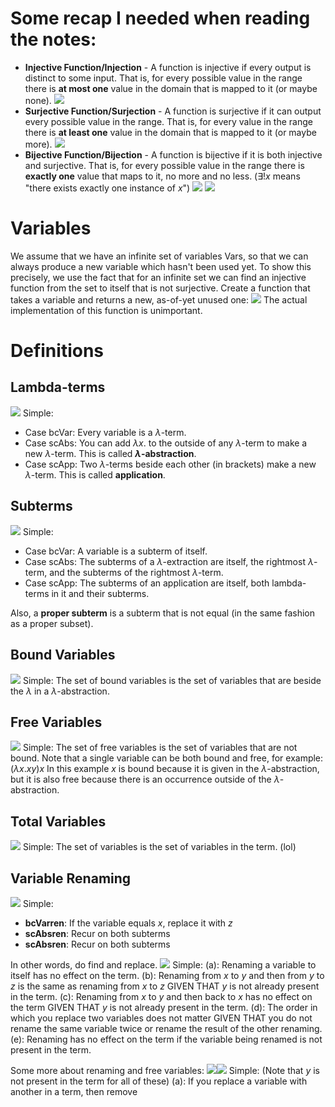 # Some recap I needed when reading the notes:
- **Injective Function/Injection** - A function is injective if every output is distinct to some input. That is, for every possible value in the range there is **at most one** value in the domain that is mapped to it (or maybe none).
![](Pasted%20image%2020230928112004.png)
- **Surjective Function/Surjection** - A function is surjective if it can output every possible value in the range. That is, for every value in the range there is **at least one** value in the domain that is mapped to it (or maybe more).
![](Pasted%20image%2020230928112313.png)
- **Bijective Function/Bijection** - A function is bijective if it is both injective and surjective. That is, for every possible value in the range there is **exactly one** value that maps to it, no more and no less. ($\exists{!x}$ means "there exists exactly one instance of $x$")
![](Pasted%20image%2020230928113240.png)
![](Pasted%20image%2020230928113336.png)

# Variables
We assume that we have an infinite set of variables $\text{Vars}$, so that we can always produce a new variable which hasn't been used yet. To show this precisely, we use the fact that for an infinite set we can find an injective function from the set to itself that is not surjective. Create a function that takes a variable and returns a new, as-of-yet unused one:
![](Pasted%20image%2020230928114024.png)
The actual implementation of this function is unimportant.

# Definitions
## Lambda-terms
![](Pasted%20image%2020230928114454.png)
Simple:
- Case bcVar: Every variable is a $\lambda$-term.
- Case scAbs: You can add $\lambda{x}.$ to the outside of any $\lambda$-term to make a new $\lambda$-term. This is called **$\lambda$-abstraction**.
- Case scApp: Two $\lambda$-terms beside each other (in brackets) make a new $\lambda$-term. This is called **application**.
## Subterms
![](Pasted%20image%2020230928115012.png)
Simple:
- Case bcVar: A variable is a subterm of itself.
- Case scAbs: The subterms of a $\lambda$-extraction are itself, the rightmost $\lambda$-term, and the subterms of the rightmost $\lambda$-term.
- Case scApp: The subterms of an application are itself, both lambda-terms in it and their subterms.

Also, a **proper subterm** is a subterm that is not equal (in the same fashion as a proper subset).
## Bound Variables
![](Pasted%20image%2020230928120446.png)
Simple: The set of bound variables is the set of variables that are beside the $\lambda$ in a $\lambda$-abstraction.
## Free Variables
![](Pasted%20image%2020230928131436.png)
Simple: The set of free variables is the set of variables that are not bound. Note that a single variable can be both bound and free, for example: $(\lambda{x}.xy)x$
In this example $x$ is bound because it is given in the $\lambda$-abstraction, but it is also free because there is an occurrence outside of the $\lambda$-abstraction.
## Total Variables
![](Pasted%20image%2020230928131444.png)
Simple: The set of variables is the set of variables in the term. (lol)
## Variable Renaming
![](Pasted%20image%2020230928131455.png)
Simple:
- **bcVarren**: If the variable equals $x$, replace it with $z$
- **scAbsren**: Recur on both subterms
- **scAbsren**: Recur on both subterms

In other words, do find and replace.
![](Pasted%20image%2020231002105153.png)
Simple:
(a): Renaming a variable to itself has no effect on the term.
(b): Renaming from $x$ to $y$ and then from $y$ to $z$ is the same as renaming from $x$ to $z$ GIVEN THAT $y$ is not already present in the term.
(c): Renaming from $x$ to $y$ and then back to $x$ has no effect on the term GIVEN THAT $y$ is not already present in the term.
(d): The order in which you replace two variables does not matter GIVEN THAT you do not rename the same variable twice or rename the result of the other renaming.
(e): Renaming has no effect on the term if the variable being renamed is not present in the term.

Some more about renaming and free variables:
![](Pasted%20image%2020231002110242.png)![](Pasted%20image%2020231002110250.png)
Simple: (Note that $y$ is not present in the term for all of these)
(a): If you replace a variable with another in a term, then remove